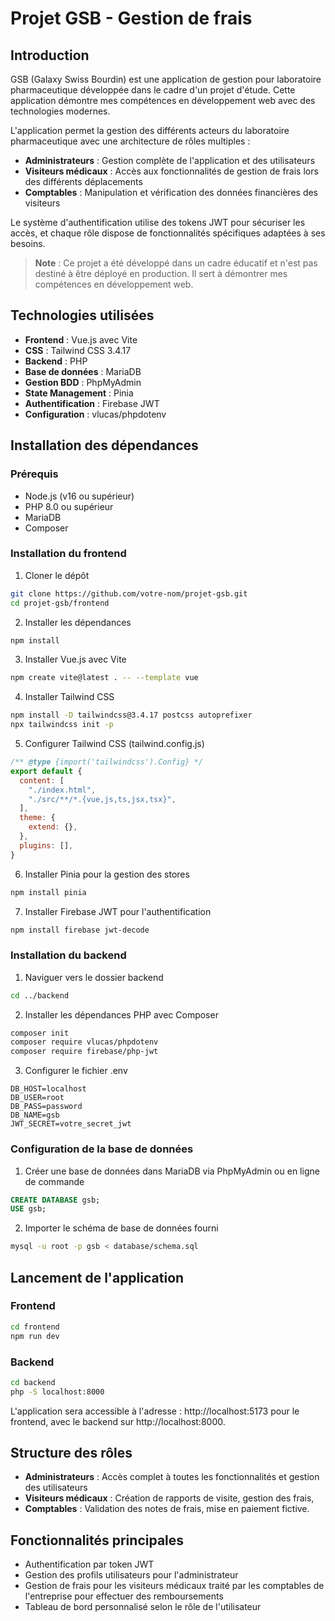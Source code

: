# Projet GSB - Gestion de frais

## Introduction

GSB (Galaxy Swiss Bourdin) est une application de gestion pour laboratoire pharmaceutique développée dans le cadre d'un projet d'étude. Cette application démontre mes compétences en développement web avec des technologies modernes.

L'application permet la gestion des différents acteurs du laboratoire pharmaceutique avec une architecture de rôles multiples :

- **Administrateurs** : Gestion complète de l'application et des utilisateurs
- **Visiteurs médicaux** : Accès aux fonctionnalités de gestion de frais lors des différents déplacements
- **Comptables** : Manipulation et vérification des données financières des visiteurs

Le système d'authentification utilise des tokens JWT pour sécuriser les accès, et chaque rôle dispose de fonctionnalités spécifiques adaptées à ses besoins.

> **Note** : Ce projet a été développé dans un cadre éducatif et n'est pas destiné à être déployé en production. Il sert à démontrer mes compétences en développement web.

## Technologies utilisées

- **Frontend** : Vue.js avec Vite
- **CSS** : Tailwind CSS 3.4.17
- **Backend** : PHP
- **Base de données** : MariaDB
- **Gestion BDD** : PhpMyAdmin
- **State Management** : Pinia
- **Authentification** : Firebase JWT
- **Configuration** : vlucas/phpdotenv

## Installation des dépendances

### Prérequis

- Node.js (v16 ou supérieur)
- PHP 8.0 ou supérieur
- MariaDB
- Composer

### Installation du frontend

1. Cloner le dépôt
```bash
git clone https://github.com/votre-nom/projet-gsb.git
cd projet-gsb/frontend
```

2. Installer les dépendances
```bash
npm install
```

3. Installer Vue.js avec Vite
```bash
npm create vite@latest . -- --template vue
```

4. Installer Tailwind CSS
```bash
npm install -D tailwindcss@3.4.17 postcss autoprefixer
npx tailwindcss init -p
```

5. Configurer Tailwind CSS (tailwind.config.js)
```javascript
/** @type {import('tailwindcss').Config} */
export default {
  content: [
    "./index.html",
    "./src/**/*.{vue,js,ts,jsx,tsx}",
  ],
  theme: {
    extend: {},
  },
  plugins: [],
}
```

6. Installer Pinia pour la gestion des stores
```bash
npm install pinia
```

7. Installer Firebase JWT pour l'authentification
```bash
npm install firebase jwt-decode
```

### Installation du backend

1. Naviguer vers le dossier backend
```bash
cd ../backend
```

2. Installer les dépendances PHP avec Composer
```bash
composer init
composer require vlucas/phpdotenv
composer require firebase/php-jwt
```

3. Configurer le fichier .env
```
DB_HOST=localhost
DB_USER=root
DB_PASS=password
DB_NAME=gsb
JWT_SECRET=votre_secret_jwt
```

### Configuration de la base de données

1. Créer une base de données dans MariaDB via PhpMyAdmin ou en ligne de commande
```sql
CREATE DATABASE gsb;
USE gsb;
```

2. Importer le schéma de base de données fourni
```bash
mysql -u root -p gsb < database/schema.sql
```

## Lancement de l'application

### Frontend
```bash
cd frontend
npm run dev
```

### Backend
```bash
cd backend
php -S localhost:8000
```

L'application sera accessible à l'adresse : http://localhost:5173 pour le frontend, avec le backend sur http://localhost:8000.

## Structure des rôles

- **Administrateurs** : Accès complet à toutes les fonctionnalités et gestion des utilisateurs
- **Visiteurs médicaux** : Création de rapports de visite, gestion des frais,
- **Comptables** : Validation des notes de frais, mise en paiement fictive.

## Fonctionnalités principales

- Authentification par token JWT
- Gestion des profils utilisateurs pour l'administrateur
- Gestion de frais pour les visiteurs médicaux traité par les comptables de l'entreprise pour effectuer des remboursements
- Tableau de bord personnalisé selon le rôle de l'utilisateur
